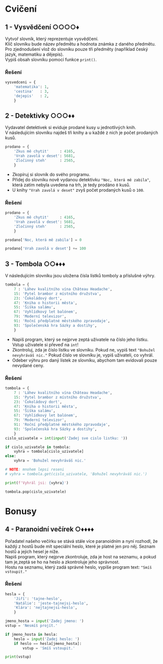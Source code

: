 # Cvičení

## 1 - Vysvědčení ○○○○♦

Vytvoř slovník, který reprezentuje vysvědčení.  
Klíč slovníku bude název předmětu a hodnota známka z daného předmětu.  
Pro zjednodušení vlož do slovníku pouze tři předměty (například český jazyk, matematiku a dějepis).  
Vypiš obsah slovníku pomocí funkce `print()`.

### Řešení

```python
vysvedceni = {
    'matematika': 1,
    'cestina'   : 3,
    'dejepis'   : 2,
    }
```

## 2 - Detektivky ○○○♦♦

Vydavatel detektivek si eviduje prodané kusy u jednotlivých knih.  
V následujícím slovníku najdeš tři knihy a u každé z nich je počet prodaných kusů.

```python
prodano = {
    'Zkus mě chytit'     : 4165,
    'Vrah zavolá v deset': 5681,
    'Zločinný steh'      : 2565,
    }
```

- Zkopíruj si slovník do svého programu.
- Přidej do slovníku nově vydanou detektivku `"Noc, která mě zabila"`, která zatím nebyla uvedena na trh, je tedy
  prodáno
  `0` kusů.
- U knihy `"Vrah zavolá v deset"` zvyš počet prodaných kusů o `100`.

### Řešení

```python
prodano = {
    'Zkus mě chytit'     : 4165,
    'Vrah zavolá v deset': 5681,
    'Zločinný steh'      : 2565,
    }

prodano['Noc, která mě zabila'] = 0

prodano['Vrah zavolá v deset'] += 100
```

## 3 - Tombola ○○♦♦♦

V následujícím slovníku jsou uložena čísla lístků tomboly a příslušné výhry.

```python
tombola = {
    7 : 'Láhev kvalitního vína Château Headache',
    15: 'Pytel brambor z místního družstva',
    23: 'Čokoládový dort',
    47: 'Kniha o historii města',
    55: 'Šiška salámu',
    67: 'Vyhlídkový let balónem',
    79: 'Moderní televizor',
    91: 'Roční předplatné městského zpravodaje',
    93: 'Společenská hra Sázky a dostihy',
    }
```

- Napiš program, který se nejprve zeptá uživatele na číslo jeho lístku. Vstup uživatele si převeď na `int`!
- Zkontroluj, zda je číslo lístku ve slovníku. Pokud ne, vypiš text `"Bohužel nevyhráváš nic."` Pokud číslo ve slovníku
  je, vypiš uživateli, co vyhrál.
- Odeber výhru pro daný lístek ze slovníku, abychom tam evidovali pouze nevydané ceny.

### Řešení

```python
tombola = {
    7 : 'Láhev kvalitního vína Château Headache',
    15: 'Pytel brambor z místního družstva',
    23: 'Čokoládový dort',
    47: 'Kniha o historii města',
    55: 'Šiška salámu',
    67: 'Vyhlídkový let balónem',
    79: 'Moderní televizor',
    91: 'Roční předplatné městského zpravodaje',
    93: 'Společenská hra Sázky a dostihy',
    }
cislo_uzivatele = int(input('Zadej sve cislo listku: '))

if cislo_uzivatele in tombola:
    vyhra = tombola[cislo_uzivatele]
else:
    vyhra = 'Bohužel nevyhráváš nic.'

# NOTE: mnohem lepsi reseni
# vyhra = tombola.get(cislo_uzivatele, 'Bohužel nevyhráváš nic.')

print(f'Vyhrál jsi: {vyhra}')

tombola.pop(cislo_uzivatele)
```

# Bonusy

## 4 - Paranoidní večírek ○♦♦♦♦

Pořadatel našeho večírku se stává stále více paranoidním a nyní rozhodl, že každý z hostů bude mít speciální heslo,
které je platné jen pro něj. Seznam hostů a jejich hesel je níže.  
Napiš program, který nejprve zkontroluje, zda je host na seznamu, a pokud tam je,zeptá se ho na heslo a zkontroluje jeho
správnost.  
Hostu na seznamu, který zadá správné heslo, vypíše program text: `"Smíš vstoupit."`

### Řešení

```python
hesla = {
    'Jiří': 'tajne-heslo',
    'Natálie': 'jeste-tajnejsi-heslo',
    'Klára': 'nejtajnejsi-heslo',
    }

jmeno_hosta = input('Zadej jmeno: ')
vstup = 'Nesmíš projít.'

if jmeno_hosta in hesla:
    heslo = input('Zadej heslo: ')
    if heslo == hesla[jmeno_hosta]:
        vstup = 'Smíš vstoupit.'

print(vstup)
```